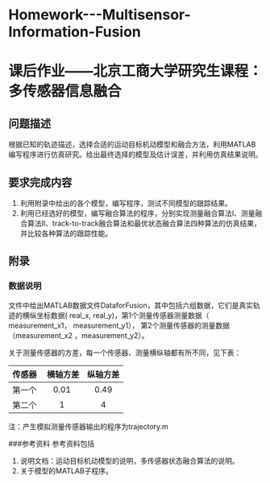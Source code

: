 # Homework---Multisensor-Information-Fusion
# 课后作业——北京工商大学研究生课程：多传感器信息融合
## 问题描述
根据已知的轨迹描述，选择合适的运动目标机动模型和融合方法，利用MATLAB编写程序进行仿真研究。给出最终选择的模型及估计误差，并利用仿真结果说明。
## 要求完成内容
1. 利用附录中给出的各个模型，编写程序，测试不同模型的跟踪结果。
2. 利用已经选好的模型，编写融合算法的程序，分别实现测量融合算法I、测量融合算法II、track-to-track融合算法和最优状态融合算法四种算法的仿真结果，并比较各种算法的跟踪性能。
## 附录
### 数据说明
文件中给出MATLAB数据文件DataforFusion，其中包括六组数据，它们是真实轨迹的横纵坐标数据( real_x, real_y)，第1个测量传感器测量数据（ measurement_x1， measurement_y1）， 第2个测量传感器的测量数据（measurement_x2 ，measurement_y2）。

关于测量传感器的方差，每一个传感器、测量横纵轴都有所不同，见下表：

| 传感器|  横轴方差 | 纵轴方差 |
|:------------------------------------:|:------------------------------------:|:--------------------------------:|
| 第一个 | 0.01 | 0.49 |
| 第二个 | 1 | 4 | 

注：产生模拟测量传感器输出的程序为trajectory.m

###参考资料
参考资料包括
1. 说明文档：运动目标机动模型的说明，多传感器状态融合算法的说明。
2. 关于模型的MATLAB子程序。
